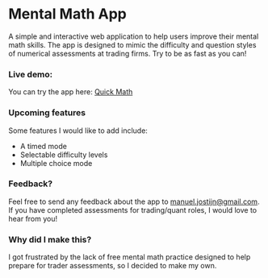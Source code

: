 # Mental Math App
A simple and interactive web application to help users improve their mental math skills. The app is designed to mimic the difficulty and question styles of numerical assessments at trading firms. Try to be as fast as you can!

### Live demo: 
You can try the app here: [Quick Math](https://maanbanaan.github.io/mental-math-app/)

### Upcoming features
Some features I would like to add include:
- A timed mode
- Selectable difficulty levels
- Multiple choice mode

### Feedback?
Feel free to send any feedback about the app to manuel.jostijn@gmail.com. If you have completed assessments for trading/quant roles, I would love to hear from you!

### Why did I make this?
I got frustrated by the lack of free mental math practice designed to help prepare for trader assessments, so I decided to make my own.
